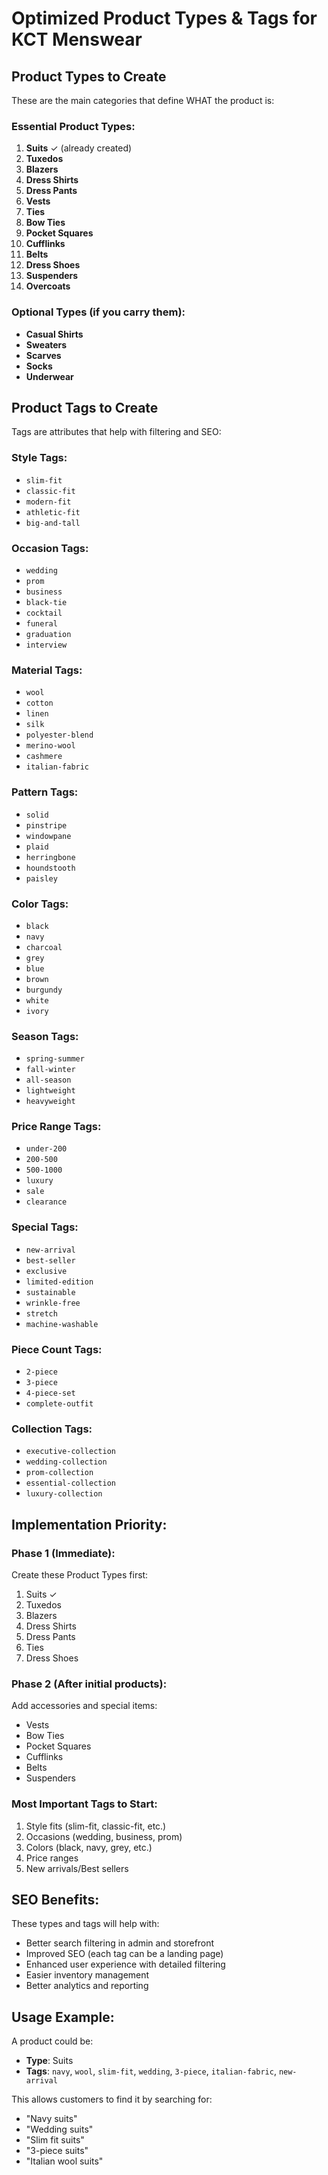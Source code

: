 # Optimized Product Types & Tags for KCT Menswear

## Product Types to Create
These are the main categories that define WHAT the product is:

### Essential Product Types:
1. **Suits** ✓ (already created)
2. **Tuxedos**
3. **Blazers**
4. **Dress Shirts**
5. **Dress Pants**
6. **Vests**
7. **Ties**
8. **Bow Ties**
9. **Pocket Squares**
10. **Cufflinks**
11. **Belts**
12. **Dress Shoes**
13. **Suspenders**
14. **Overcoats**

### Optional Types (if you carry them):
- **Casual Shirts**
- **Sweaters**
- **Scarves**
- **Socks**
- **Underwear**

## Product Tags to Create
Tags are attributes that help with filtering and SEO:

### Style Tags:
- `slim-fit`
- `classic-fit`
- `modern-fit`
- `athletic-fit`
- `big-and-tall`

### Occasion Tags:
- `wedding`
- `prom`
- `business`
- `black-tie`
- `cocktail`
- `funeral`
- `graduation`
- `interview`

### Material Tags:
- `wool`
- `cotton`
- `linen`
- `silk`
- `polyester-blend`
- `merino-wool`
- `cashmere`
- `italian-fabric`

### Pattern Tags:
- `solid`
- `pinstripe`
- `windowpane`
- `plaid`
- `herringbone`
- `houndstooth`
- `paisley`

### Color Tags:
- `black`
- `navy`
- `charcoal`
- `grey`
- `blue`
- `brown`
- `burgundy`
- `white`
- `ivory`

### Season Tags:
- `spring-summer`
- `fall-winter`
- `all-season`
- `lightweight`
- `heavyweight`

### Price Range Tags:
- `under-200`
- `200-500`
- `500-1000`
- `luxury`
- `sale`
- `clearance`

### Special Tags:
- `new-arrival`
- `best-seller`
- `exclusive`
- `limited-edition`
- `sustainable`
- `wrinkle-free`
- `stretch`
- `machine-washable`

### Piece Count Tags:
- `2-piece`
- `3-piece`
- `4-piece-set`
- `complete-outfit`

### Collection Tags:
- `executive-collection`
- `wedding-collection`
- `prom-collection`
- `essential-collection`
- `luxury-collection`

## Implementation Priority:

### Phase 1 (Immediate):
Create these Product Types first:
1. Suits ✓
2. Tuxedos
3. Blazers
4. Dress Shirts
5. Dress Pants
6. Ties
7. Dress Shoes

### Phase 2 (After initial products):
Add accessories and special items:
- Vests
- Bow Ties
- Pocket Squares
- Cufflinks
- Belts
- Suspenders

### Most Important Tags to Start:
1. Style fits (slim-fit, classic-fit, etc.)
2. Occasions (wedding, business, prom)
3. Colors (black, navy, grey, etc.)
4. Price ranges
5. New arrivals/Best sellers

## SEO Benefits:
These types and tags will help with:
- Better search filtering in admin and storefront
- Improved SEO (each tag can be a landing page)
- Enhanced user experience with detailed filtering
- Easier inventory management
- Better analytics and reporting

## Usage Example:
A product could be:
- **Type**: Suits
- **Tags**: `navy`, `wool`, `slim-fit`, `wedding`, `3-piece`, `italian-fabric`, `new-arrival`

This allows customers to find it by searching for:
- "Navy suits"
- "Wedding suits"
- "Slim fit suits"
- "3-piece suits"
- "Italian wool suits"